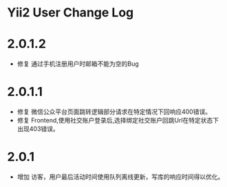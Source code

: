 # Yii2 User Change Log

# 2.0.1.2

- 修复 通过手机注册用户时邮箱不能为空的Bug

# 2.0.1.1

- 修复 微信公众平台页面跳转逻辑部分请求在特定情况下回响应400错误。
- 修复 Frontend,使用社交账户登录后,选择绑定社交账户回跳Url在特定状态下出现403错误。

# 2.0.1

- 增加 访客，用户最后活动时间使用队列离线更新，写库的响应时间得以优化。
